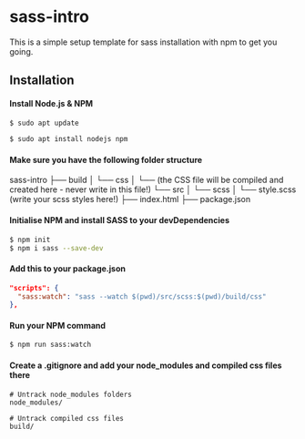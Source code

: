 # sass-intro

This is a simple setup template for sass installation with npm to get you going.

## Installation


#### Install Node.js & NPM
```bash
$ sudo apt update

$ sudo apt install nodejs npm
```

#### Make sure you have the following folder structure
sass-intro
├── build
│    └── css
│        └── (the CSS file will be compiled and created here - never write in this file!)
└── src
│    └── scss
│         └── style.scss (write your scss styles here!)
├── index.html
├── package.json


#### Initialise NPM and install SASS to your devDependencies
```bash
$ npm init
$ npm i sass --save-dev
```

#### Add this to your package.json
```json
"scripts": {
  "sass:watch": "sass --watch $(pwd)/src/scss:$(pwd)/build/css"
},
```

#### Run your NPM command
```bash
$ npm run sass:watch
```

#### Create a .gitignore and add your node_modules and compiled css files there
```.gitignore
# Untrack node_modules folders
node_modules/

# Untrack compiled css files
build/
```